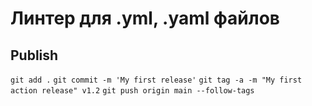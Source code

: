 # Линтер для .yml, .yaml файлов

## Publish

`git add .`
`git commit -m 'My first release'`
`git tag -a -m "My first action release" v1.2`
`git push origin main --follow-tags`